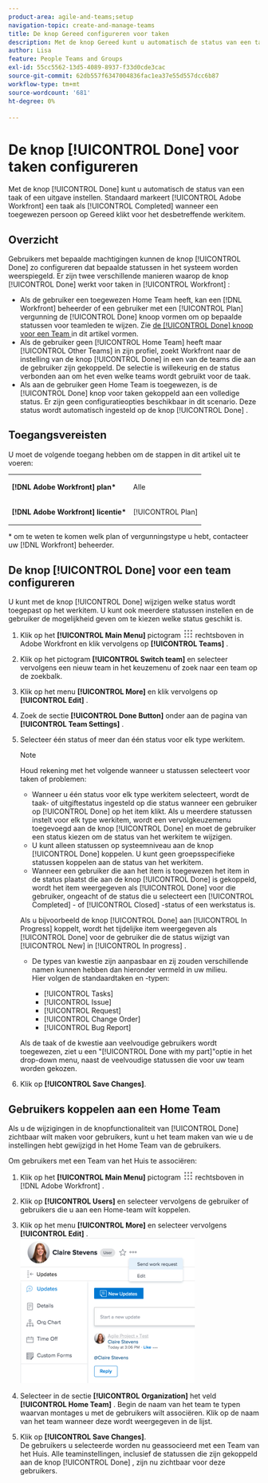 ```yaml
---
product-area: agile-and-teams;setup
navigation-topic: create-and-manage-teams
title: De knop Gereed configureren voor taken
description: Met de knop Gereed kunt u automatisch de status van een taak of een uitgave instellen. Standaard markeert Adobe Workfront een taak als Voltooid wanneer een toegewezen persoon op Gereed klikt voor het betreffende werkitem.
author: Lisa
feature: People Teams and Groups
exl-id: 55cc5562-13d5-4089-8937-f33d0cde3cac
source-git-commit: 62db557f6347004836fac1ea37e55d557dcc6b87
workflow-type: tm+mt
source-wordcount: '681'
ht-degree: 0%

---
```


# De knop [!UICONTROL Done] voor taken configureren

Met de knop [!UICONTROL Done] kunt u automatisch de status van een taak of een uitgave instellen. Standaard markeert [!UICONTROL Adobe Workfront] een taak als [!UICONTROL Completed] wanneer een toegewezen persoon op Gereed klikt voor het desbetreffende werkitem.

## Overzicht

Gebruikers met bepaalde machtigingen kunnen de knop [!UICONTROL Done] zo configureren dat bepaalde statussen in het systeem worden weerspiegeld. Er zijn twee verschillende manieren waarop de knop [!UICONTROL Done] werkt voor taken in [!UICONTROL Workfront] :

* Als de gebruiker een toegewezen Home Team heeft, kan een [!DNL Workfront] beheerder of een gebruiker met een [!UICONTROL Plan] vergunning de [!UICONTROL Done] knoop vormen om op bepaalde statussen voor teamleden te wijzen. Zie [ de [!UICONTROL Done] knoop voor een Team ](#configure-the-uicontrol-done-button-for-a-team) in dit artikel vormen.
* Als de gebruiker geen [!UICONTROL Home Team] heeft maar [!UICONTROL Other Teams] in zijn profiel, zoekt Workfront naar de instelling van de knop [!UICONTROL Done] in een van de teams die aan de gebruiker zijn gekoppeld. De selectie is willekeurig en de status verbonden aan om het even welke teams wordt gebruikt voor de taak.
* Als aan de gebruiker geen Home Team is toegewezen, is de [!UICONTROL Done] knop voor taken gekoppeld aan een volledige status. Er zijn geen configuratieopties beschikbaar in dit scenario. Deze status wordt automatisch ingesteld op de knop [!UICONTROL Done] .

## Toegangsvereisten

U moet de volgende toegang hebben om de stappen in dit artikel uit te voeren:

<table style="table-layout:auto"> 
 <col> 
 </col> 
 <col> 
 </col> 
 <tbody> 
  <tr> 
   <td role="rowheader"><strong><p>[!DNL Adobe Workfront] plan*</strong></p></td> 
   <td> <p>Alle</p> </td> 
  </tr> 
  <tr> 
   <td role="rowheader"><strong><p>[!DNL Adobe Workfront] licentie*</strong></p></td> 
   <td> <p>[!UICONTROL Plan] </p> </td> 
  </tr> 
 </tbody> 
</table>

&#42; om te weten te komen welk plan of vergunningstype u hebt, contacteer uw [!DNL Workfront] beheerder.

## De knop [!UICONTROL Done] voor een team configureren

U kunt met de knop [!UICONTROL Done] wijzigen welke status wordt toegepast op het werkitem. U kunt ook meerdere statussen instellen en de gebruiker de mogelijkheid geven om te kiezen welke status geschikt is.

1. Klik op het **[!UICONTROL Main Menu]** pictogram ![](assets/main-menu-icon.png) rechtsboven in Adobe Workfront en klik vervolgens op **[!UICONTROL Teams]** .

1. Klik op het pictogram **[!UICONTROL Switch team]** en selecteer vervolgens een nieuw team in het keuzemenu of zoek naar een team op de zoekbalk.
1. Klik op het menu **[!UICONTROL More]** en klik vervolgens op **[!UICONTROL Edit]** .
1. Zoek de sectie **[!UICONTROL Done Button]** onder aan de pagina van **[!UICONTROL Team Settings]** .

1. Selecteer één status of meer dan één status voor elk type werkitem.

   >[!NOTE]
   >
   >Houd rekening met het volgende wanneer u statussen selecteert voor taken of problemen:
   >
   >* Wanneer u één status voor elk type werkitem selecteert, wordt de taak- of uitgiftestatus ingesteld op die status wanneer een gebruiker op [!UICONTROL Done] op het item klikt. Als u meerdere statussen instelt voor elk type werkitem, wordt een vervolgkeuzemenu toegevoegd aan de knop [!UICONTROL Done] en moet de gebruiker een status kiezen om de status van het werkitem te wijzigen.
   >* U kunt alleen statussen op systeemniveau aan de knop [!UICONTROL Done] koppelen. U kunt geen groepsspecifieke statussen koppelen aan de status van het werkitem.
   >* Wanneer een gebruiker die aan het item is toegewezen het item in de status plaatst die aan de knop [!UICONTROL Done] is gekoppeld, wordt het item weergegeven als [!UICONTROL Done] voor die gebruiker, ongeacht of de status die u selecteert een [!UICONTROL Completed] - of [!UICONTROL Closed] -status of een werkstatus is.
   >   
   >   
   >  Als u bijvoorbeeld de knop [!UICONTROL Done] aan [!UICONTROL In Progress] koppelt, wordt het tijdelijke item weergegeven als [!UICONTROL Done] voor de gebruiker die de status wijzigt van [!UICONTROL New] in [!UICONTROL In progress] .
   >   
   >* De types van kwestie zijn aanpasbaar en zij zouden verschillende namen kunnen hebben dan hieronder vermeld in uw milieu.\
   >  Hier volgen de standaardtaken en -typen:
   >     
   >   * [!UICONTROL Tasks]
   >   * [!UICONTROL Issue]
   >   * [!UICONTROL Request]
   >   * [!UICONTROL Change Order]
   >   * [!UICONTROL Bug Report]

   Als de taak of de kwestie aan veelvoudige gebruikers wordt toegewezen, ziet u een &quot;[!UICONTROL Done with my part]&quot;optie in het drop-down menu, naast de veelvoudige statussen die voor uw team worden gekozen.

1. Klik op **[!UICONTROL Save Changes]**.

## Gebruikers koppelen aan een Home Team

Als u de wijzigingen in de knopfunctionaliteit van [!UICONTROL Done] zichtbaar wilt maken voor gebruikers, kunt u het team maken van wie u de instellingen hebt gewijzigd in het Home Team van de gebruikers.

Om gebruikers met een Team van het Huis te associëren:

1. Klik op het **[!UICONTROL Main Menu]** pictogram ![](assets/main-menu-icon.png) rechtsboven in [!DNL Adobe Workfront] .

1. Klik op **[!UICONTROL Users]** en selecteer vervolgens de gebruiker of gebruikers die u aan een Home-team wilt koppelen.
1. Klik op het menu **[!UICONTROL More]** en selecteer vervolgens **[!UICONTROL Edit]** .\
   ![](assets/user-settings-nwe-350x291.png)

1. Selecteer in de sectie **[!UICONTROL Organization]** het veld **[!UICONTROL Home Team]** . Begin de naam van het team te typen waarvan montages u met de gebruikers wilt associëren. Klik op de naam van het team wanneer deze wordt weergegeven in de lijst.

1. Klik op **[!UICONTROL Save Changes]**.\
   De gebruikers u selecteerde worden nu geassocieerd met een Team van het Huis.
Alle teaminstellingen, inclusief de statussen die zijn gekoppeld aan de knop [!UICONTROL Done] , zijn nu zichtbaar voor deze gebruikers.
